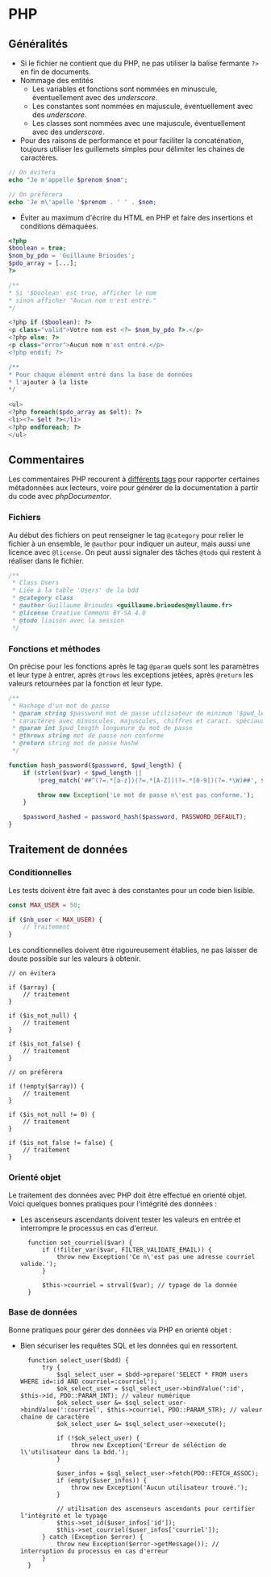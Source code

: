 # PHP

## Généralités

- Si le fichier ne contient que du PHP, ne pas utiliser la balise fermante `?>` en fin de documents.
- Nommage des entités
    - Les variables et fonctions sont nommées en minuscule, éventuellement avec des *underscore*.
    - Les constantes sont nommées en majuscule, éventuellement avec des *underscore*.
    - Les classes sont nommées avec une majuscule, éventuellement avec des *underscore*.
- Pour des raisons de performance et pour faciliter la concaténation, toujours utiliser les guillemets simples pour délimiter les chaines de caractères.

```php
// On évitera
echo "Je m'appelle $prenom $nom";

// On préfèrera
echo 'Je m\'apelle '$prenom . ' ' . $nom;
```

- Éviter au maximum d'écrire du HTML en PHP et faire des insertions et conditions démaquées.

```php
<?php
$boolean = true;
$nom_by_pdo = 'Guillaume Brioudes';
$pdo_array = [...];
?>

/**
* Si '$boolean' est true, afficher le nom
* sinon afficher "Aucun nom n'est entré."
*/

<?php if ($boolean): ?>
<p class="valid">Votre nom est <?= $nom_by_pdo ?>.</p>
<?php else: ?>
<p class="error">Aucun nom n'est entré.</p>
<?php endif; ?>

/**
* Pour chaque élément entré dans la base de données
* l'ajouter à la liste
*/
    
<ul>
<?php foreach($pdo_array as $elt): ?>
<li><?= $elt ?></li>
<?php endforeach; ?>
</ul>
```

## Commentaires

Les commentaires PHP recourent à [différents tags](https://docs.phpdoc.org/latest/guides/docblocks.html##list-of-tags) pour rapporter certaines métadonnées aux lecteurs, voire pour générer de la documentation à partir du code avec *phpDocumentor*.

### Fichiers

Au début des fichiers on peut renseigner le tag `@category` pour relier le fichier à un ensemble, le `@author` pour indiquer un auteur, mais aussi une licence avec `@license`. On peut aussi signaler des tâches `@todo` qui restent à réaliser dans le fichier.

```php
/**
 * Class Users
 * Liée à la table 'Users' de la bdd
 * @category class
 * @author Guillaume Brioudes <guillaume.brioudes@myllaume.fr>
 * @license Creative Commons BY-SA 4.0
 * @todo liaison avec la session
 */
```

### Fonctions et méthodes

On précise pour les fonctions après le tag `@param` quels sont les paramètres et leur type à entrer, après `@trows` les exceptions jetées, après `@return` les valeurs retournées par la fonction et leur type.

```php
/**
 * Hashage d'un mot de passe
 * @param string $password mot de passe utilisateur de minimum '$pwd_length'
 * caractères avec minuscules, majuscules, chiffres et caract. spéciaux
 * @param int $pwd_length longueure du mot de passe
 * @throws string mot de passe non conforme
 * @return string mot de passe hashé
 */

function hash_password($password, $pwd_length) {
    if (strlen($var) < $pwd_length ||
        !preg_match('##^(?=.*[a-z])(?=.*[A-Z])(?=.*[0-9])(?=.*\W)##', $var)) {

        throw new Exception('Le mot de passe n\'est pas conforme.');
    }

    $password_hashed = password_hash($password, PASSWORD_DEFAULT);
}
```

## Traitement de données

### Conditionnelles

Les tests doivent être fait avec à des constantes pour un code bien lisible.

```php
const MAX_USER = 50;

if ($nb_user < MAX_USER) {
    // traitement
}
```

Les conditionnelles doivent être rigoureusement établies, ne pas laisser de doute possible sur les valeurs à obtenir.

    // on évitera
    
    if ($array) {
    	// traitement
    }
    
    if ($is_not_null) {
    	// traitement
    }
    
    if ($is_not_false) {
    	// traitement
    }
    
    // on préfèrera
    
    if (!empty($array)) {
    	// traitement
    }
    
    if ($is_not_null != 0) {
    	// traitement
    }
    
    if ($is_not_false != false) {
    	// traitement
    }

### Orienté objet

Le traitement des données avec PHP doit être effectué en orienté objet. Voici quelques bonnes pratiques pour l'intégrité des données :

- Les ascenseurs ascendants doivent tester les valeurs en entrée et interrompre le processus en cas d'erreur.

        function set_courriel($var) {
        	if (!filter_var($var, FILTER_VALIDATE_EMAIL)) {
        		throw new Exception('Ce n\'est pas une adresse courriel valide.');
        	}
                
        	$this->courriel = strval($var); // typage de la donnée
        }

### Base de données

Bonne pratiques pour gérer des données via PHP  en orienté objet :

- Bien sécuriser les requêtes SQL et les données qui en ressortent.

        function select_user($bdd) {
        	try {
        		$sql_select_user = $bdd->prepare('SELECT * FROM users WHERE id=:id AND courriel=:courriel');
        		$ok_select_user = $sql_select_user->bindValue(':id', $this->id, PDO::PARAM_INT); // valeur numérique
        		$ok_select_user &= $sql_select_user->bindValue(':courriel', $this->courriel, PDO::PARAM_STR); // valeur chaine de caractère
        		$ok_select_user &= $sql_select_user->execute();
        
        		if (!$ok_select_user) {
        			throw new Exception('Erreur de séléction de l\'utilisateur dans la bdd.');
        		}
        
        		$user_infos = $sql_select_user->fetch(PDO::FETCH_ASSOC);
        		if (empty($user_infos)) {
        			throw new Exception('Aucun utilisateur trouvé.');
        		}
        
        		// utilisation des ascenseurs ascendants pour certifier l'intégrité et le typage
        		$this->set_id($user_infos['id']);
        		$this->set_courriel($user_infos['courriel']);
        	} catch (Exception $error) {
        		throw new Exception($error->getMessage()); // interruption du processus en cas d'erreur
        	}
        }